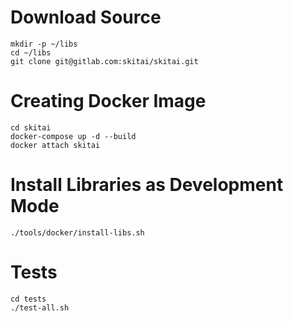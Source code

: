 # Download Source
```shell
mkdir -p ~/libs
cd ~/libs
git clone git@gitlab.com:skitai/skitai.git
```

# Creating Docker Image
```shell
cd skitai
docker-compose up -d --build
docker attach skitai
```

# Install Libraries as Development Mode
```shell
./tools/docker/install-libs.sh
```

# Tests
```shell
cd tests
./test-all.sh
```
